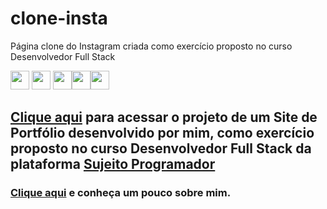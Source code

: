  # clone-insta
 
 Página clone do  Instagram criada como exercício proposto no curso Desenvolvedor Full Stack


<img src="https://img.shields.io/badge/Visual_Studio-5C2D91?style=for-the-badge&logo=visual%20studio&logoColor=white" height="30"></a> <img src="https://img.shields.io/badge/HTML5-E34F26?style=for-the-badge&logo=html5&logoColor=white" height="30"></a> <img src="https://img.shields.io/badge/CSS3-1572B6?style=for-the-badge&logo=css3&logoColor=white" height="30"></a><img src="https://img.shields.io/badge/GitHub-100000?style=for-the-badge&logo=github&logoColor=white" height="30"></a><img src="https://img.shields.io/badge/GitHub%20Pages-222222?style=for-the-badge&logo=GitHub%20Pages&logoColor=white" height="30"></a> 
## <a href="https://robsonmgomes.github.io/clone-insta/index.html" target=_blank>Clique aqui</a> para acessar o projeto de um Site de Portfólio desenvolvido por mim, como exercício proposto no curso Desenvolvedor Full Stack da plataforma <a href="https://sujeitoprogramador.com" target=_blank>Sujeito Programador</a>

### <a href="https://github.com/robsonmgomes">Clique aqui</a> e conheça um pouco sobre mim.
